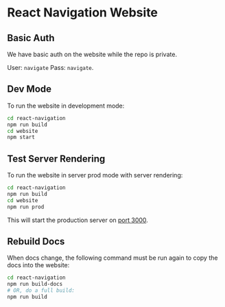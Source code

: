 # React Navigation Website


## Basic Auth

We have basic auth on the website while the repo is private.

User: `navigate` Pass: `navigate`.

## Dev Mode

To run the website in development mode:

```sh
cd react-navigation
npm run build
cd website
npm start
```

## Test Server Rendering

To run the website in server prod mode with server rendering:

```sh
cd react-navigation
npm run build
cd website
npm run prod
```

This will start the production server on [port 3000](http://localhost:3000).


## Rebuild Docs

When docs change, the following command must be run again to copy the docs into the website:

```sh
cd react-navigation
npm run build-docs
# OR, do a full build:
npm run build
```
